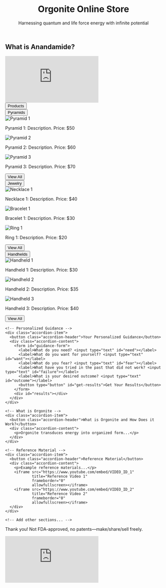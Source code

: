 <!DOCTYPE html>
<html lang="en">
<head>
  <meta charset="UTF-8">
  <meta name="viewport" content="width=device-width, initial-scale=1.0">
  <title>Orgonite Online Store</title>
  <link rel="stylesheet" href="styles.css">
</head>
<body>
  <header>
    <h1>Orgonite Online Store</h1>
    <p>Harnessing quantum and life force energy with infinite potential</p>
  </header>

  <!-- Introductory Video -->
  <section id="intro-video">
    <h2>What is Anandamide?</h2>
    <iframe src="https://www.youtube.com/embed/9nD1s4VPKk8" 
            title="Anandamide video" 
            frameborder="0" 
            allowfullscreen></iframe>
  </section>

  <!-- Accordion Sections -->
  <div id="accordion">
    <!-- Products -->
    <div class="accordion-item">
      <button class="accordion-header">Products</button>
      <div class="accordion-content">
        <div class="sub-section">
          <button class="sub-header">Pyramids</button>
          <div class="sub-content">
            <div class="product">
              <img src="pyramid1.jpg" alt="Pyramid 1">
              <p>Pyramid 1: Description. Price: $50</p>
            </div>
            <div class="product">
              <img src="pyramid2.jpg" alt="Pyramid 2">
              <p>Pyramid 2: Description. Price: $60</p>
            </div>
            <div class="product">
              <img src="pyramid3.jpg" alt="Pyramid 3">
              <p>Pyramid 3: Description. Price: $70</p>
            </div>
            <button class="view-all">View All</button>
          </div>
        </div>
        <!-- Jewelry -->
        <div class="sub-section">
          <button class="sub-header">Jewelry</button>
          <div class="sub-content">
            <div class="product">
              <img src="necklace1.jpg" alt="Necklace 1">
              <p>Necklace 1: Description. Price: $40</p>
            </div>
            <div class="product">
              <img src="bracelet1.jpg" alt="Bracelet 1">
              <p>Bracelet 1: Description. Price: $30</p>
            </div>
            <div class="product">
              <img src="ring1.jpg" alt="Ring 1">
              <p>Ring 1: Description. Price: $20</p>
            </div>
            <button class="view-all">View All</button>
          </div>
        </div>
        <!-- Handhelds -->
        <div class="sub-section">
          <button class="sub-header">Handhelds</button>
          <div class="sub-content">
            <div class="product">
              <img src="handheld1.jpg" alt="Handheld 1">
              <p>Handheld 1: Description. Price: $30</p>
            </div>
            <div class="product">
              <img src="handheld2.jpg" alt="Handheld 2">
              <p>Handheld 2: Description. Price: $35</p>
            </div>
            <div class="product">
              <img src="handheld3.jpg" alt="Handheld 3">
              <p>Handheld 3: Description. Price: $40</p>
            </div>
            <button class="view-all">View All</button>
          </div>
        </div>
      </div>
    </div>

    <!-- Personalized Guidance -->
    <div class="accordion-item">
      <button class="accordion-header">Your Personalized Guidance</button>
      <div class="accordion-content">
        <form id="guidance-form">
          <label>What do you need? <input type="text" id="need"></label>
          <label>What do you want for yourself? <input type="text" id="want"></label>
          <label>What do you fear? <input type="text" id="fear"></label>
          <label>What have you tried in the past that did not work? <input type="text" id="failure"></label>
          <label>What is your desired outcome? <input type="text" id="outcome"></label>
          <button type="button" id="get-results">Get Your Results</button>
        </form>
        <div id="results"></div>
      </div>
    </div>

    <!-- What is Orgonite -->
    <div class="accordion-item">
      <button class="accordion-header">What is Orgonite and How Does it Work?</button>
      <div class="accordion-content">
        <p>Orgonite transduces energy into organized form...</p>
      </div>
    </div>

    <!-- Reference Material -->
    <div class="accordion-item">
      <button class="accordion-header">Reference Material</button>
      <div class="accordion-content">
        <p>Example reference materials...</p>
        <iframe src="https://www.youtube.com/embed/VIDEO_ID_1" 
                title="Reference Video 1" 
                frameborder="0" 
                allowfullscreen></iframe>
        <iframe src="https://www.youtube.com/embed/VIDEO_ID_2" 
                title="Reference Video 2" 
                frameborder="0" 
                allowfullscreen></iframe>
      </div>
    </div>

    <!-- Add other sections... -->
  </div>

  <!-- Footer -->
  <footer>
    <p>Thank you! Not FDA-approved, no patents—make/share/sell freely.</p>
    <iframe src="https://www.youtube.com/embed/HIGHLIGHTS_VIDEO_ID" 
            title="Highlights video" frameborder="0" allowfullscreen></iframe>
  </footer>

  <script src="scripts.js"></script>
</body>
</html>